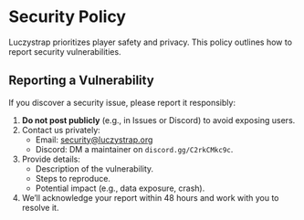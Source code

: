 # Security Policy
Luczystrap prioritizes player safety and privacy. This policy outlines how to report security vulnerabilities.
## Reporting a Vulnerability
If you discover a security issue, please report it responsibly:
1. **Do not post publicly** (e.g., in Issues or Discord) to avoid exposing users.
2. Contact us privately:
   - Email: security@luczystrap.org
   - Discord: DM a maintainer on `discord.gg/C2rkCMkc9c`.
3. Provide details:
   - Description of the vulnerability.
   - Steps to reproduce.
   - Potential impact (e.g., data exposure, crash).
4. We’ll acknowledge your report within 48 hours and work with you to resolve it.
